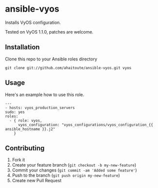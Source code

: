 ansible-vyos
=============

Installs VyOS configuration.

Tested on VyOS 1.1.0, patches are welcome.

## Installation

Clone this repo to your Ansible roles directory

    git clone git://github.com/ahaitoute/ansible-vyos.git vyos

## Usage

Here's an example how to use this role.

    ---
    - hosts: vyos_production_servers
    sudo: yes
    roles:
      - { role: vyos,
          vyos_configuration: "vyos_configurations/vyos_configuration_{{ ansible_hostname }}.j2"
        }

## Contributing

1. Fork it
2. Create your feature branch (`git checkout -b my-new-feature`)
3. Commit your changes (`git commit -am 'Added some feature'`)
4. Push to the branch (`git push origin my-new-feature`)
5. Create new Pull Request
